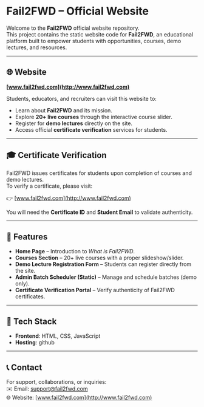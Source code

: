 # Fail2FWD – Official Website

Welcome to the **Fail2FWD** official website repository.  
This project contains the static website code for **Fail2FWD**, an educational platform built to empower students with opportunities, courses, demo lectures, and resources.

---

## 🌐 Website
**[www.fail2fwd.com](http://www.fail2fwd.com)**

Students, educators, and recruiters can visit this website to:
- Learn about **Fail2FWD** and its mission.  
- Explore **20+ live courses** through the interactive course slider.  
- Register for **demo lectures** directly on the site.  
- Access official **certificate verification** services for students.

---

## 🎓 Certificate Verification
Fail2FWD issues certificates for students upon completion of courses and demo lectures.  
To verify a certificate, please visit:  

👉 [www.fail2fwd.com](http://www.fail2fwd.com)  

You will need the **Certificate ID** and **Student Email** to validate authenticity.

---

## 📂 Features
- **Home Page** – Introduction to *What is Fail2FWD*.  
- **Courses Section** – 20+ live courses with a proper slideshow/slider.  
- **Demo Lecture Registration Form** – Students can register directly from the site.  
- **Admin Batch Scheduler (Static)** – Manage and schedule batches (demo only).  
- **Certificate Verification Portal** – Verify authenticity of Fail2FWD certificates.  

---

## 🚀 Tech Stack
- **Frontend**: HTML, CSS, JavaScript  
- **Hosting**: github
  
---

## 📞 Contact
For support, collaborations, or inquiries:  
✉️ Email: support@fail2fwd.com  
🌐 Website: [www.fail2fwd.com](http://www.fail2fwd.com)
